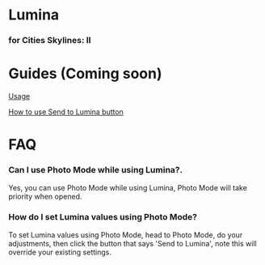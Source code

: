 # Lumina
### for Cities Skylines: II

# Guides (Coming soon)

[Usage ]()

[How to use Send to Lumina button ]()

# FAQ

### Can I use Photo Mode while using Lumina?. 
Yes, you can use Photo Mode while using Lumina, Photo Mode will take priority when opened.

### How do I set Lumina values using Photo Mode?
 To set Lumina values using Photo Mode, head to Photo Mode, do your adjustments, then click the button that says 'Send to Lumina', note this will override your existing settings. 


